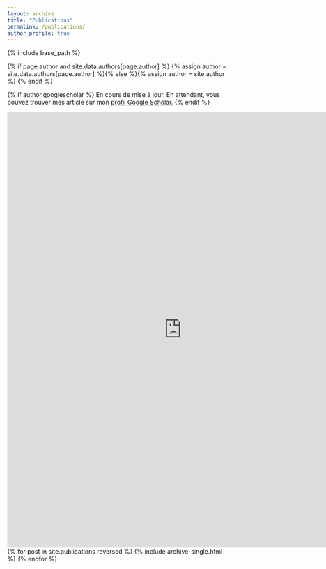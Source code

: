 ```yaml
---
layout: archive
title: "Publications"
permalink: /publications/
author_profile: true
---
```


{% include base_path %}

{% if page.author and site.data.authors[page.author] %}
  {% assign author = site.data.authors[page.author] %}{% else %}{% assign author = site.author %}
{% endif %}

{% if author.googlescholar %}
  En cours de mise à jour. En attendant, vous pouvez trouver mes article sur mon <u><a href="{{author.googlescholar}}">profil Google Scholar</a>.</u>
{% endif %}

<iframe src="https://haltools.archives-ouvertes.fr/Public/afficheRequetePubli.php?auteur_exp=Elsa+Piollet&CB_auteur=oui&CB_titre=oui&CB_article=oui&CB_typdoc=oui&langue=Francais&tri_exp=annee_publi&tri_exp2=typdoc&tri_exp3=date_publi&ordre_aff=TA&Fen=Aff&css=../css/VisuCondenseSsCadre.css" width="800" height="1000" frameborder="0" align="left"></iframe>

{% for post in site.publications reversed %}
  {% include archive-single.html %}
{% endfor %}
